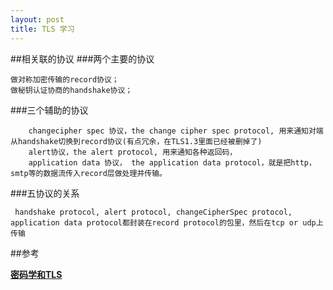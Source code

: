 ```yaml
---
layout: post
title: TLS 学习
---
```


##相关联的协议
###两个主要的协议

```
做对称加密传输的record协议；
做秘钥认证协商的handshake协议；
```
###三个辅助的协议

```
    changecipher spec 协议，the change cipher spec protocol, 用来通知对端从handshake切换到record协议(有点冗余，在TLS1.3里面已经被删掉了)
    alert协议，the alert protocol, 用来通知各种返回码，
    application data 协议， the application data protocol，就是把http，smtp等的数据流传入record层做处理并传输。

```
###五协议的关系
```
 handshake protocol, alert protocol, changeCipherSpec protocol, application data protocol都封装在record protocol的包里，然后在tcp or udp上传输
```

##参考

[**密码学和TLS**](https://blog.helong.info/blog/2015/09/06/tls-protocol-analysis-and-crypto-protocol-design/)
